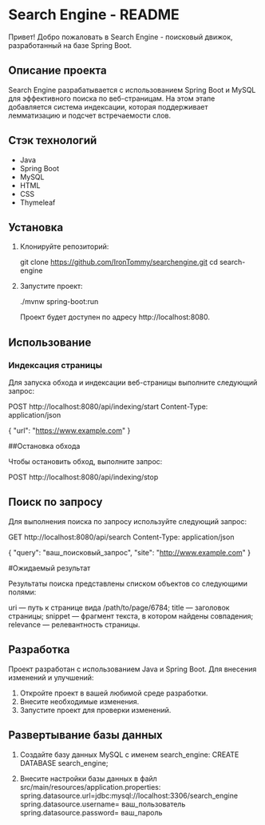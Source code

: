 # Search Engine - README
Привет! Добро пожаловать в Search Engine - 
поисковый движок, разработанный на базе Spring Boot.

## Описание проекта

Search Engine разрабатывается с использованием Spring Boot и MySQL 
для эффективного поиска по веб-страницам. На этом этапе добавляется система индексации, 
которая поддерживает лемматизацию и подсчет встречаемости слов.

## Стэк технологий

- Java
- Spring Boot
- MySQL
- HTML
- CSS
- Thymeleaf

## Установка

1. Клонируйте репозиторий:

   git clone https://github.com/IronTommy/searchengine.git
   cd search-engine

2. Запустите проект:

   ./mvnw spring-boot:run

   Проект будет доступен по адресу http://localhost:8080.

## Использование

### Индексация страницы

Для запуска обхода и индексации веб-страницы выполните следующий запрос:

POST http://localhost:8080/api/indexing/start
Content-Type: application/json

{
"url": "https://www.example.com"
}

##Остановка обхода

Чтобы остановить обход, выполните запрос:

POST http://localhost:8080/api/indexing/stop

## Поиск по запросу

Для выполнения поиска по запросу используйте следующий запрос:

GET http://localhost:8080/api/search
Content-Type: application/json

{
"query": "ваш_поисковый_запрос",
"site": "http://www.example.com"
}

#Ожидаемый результат

Результаты поиска представлены списком объектов со следующими полями:

uri — путь к странице вида /path/to/page/6784;
title — заголовок страницы;
snippet — фрагмент текста, в котором найдены совпадения;
relevance — релевантность страницы.


## Разработка

Проект разработан с использованием Java и Spring Boot. Для внесения изменений и улучшений:

1. Откройте проект в вашей любимой среде разработки.
2. Внесите необходимые изменения.
3. Запустите проект для проверки изменений.

## Развертывание базы данных

1. Создайте базу данных MySQL с именем search_engine:
   CREATE DATABASE search_engine;

2. Внесите настройки базы данных в файл src/main/resources/application.properties:
   spring.datasource.url=jdbc:mysql://localhost:3306/search_engine
   spring.datasource.username= ваш_пользователь
   spring.datasource.password= ваш_пароль
